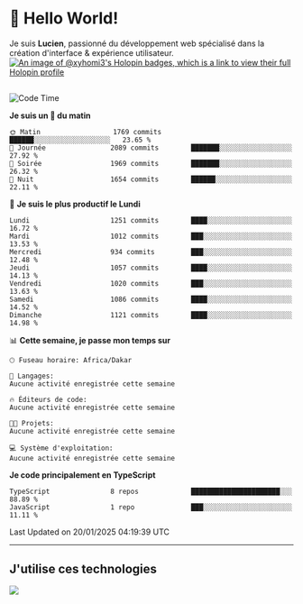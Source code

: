 # 👋 Hello World!

Je suis **Lucien**, passionné du développement web spécialisé dans la création d'interface & expérience utilisateur.
[![An image of @xyhomi3's Holopin badges, which is a link to view their full Holopin profile](https://holopin.me/xyhomi3)](https://holopin.io/@xyhomi3)

##

<!--START_SECTION:waka-->
![Code Time](http://img.shields.io/badge/Code%20Time-2%2C834%20hrs%2050%20mins-blue)

**Je suis un 🐤 du matin** 

```text
🌞 Matin                  1769 commits        ██████░░░░░░░░░░░░░░░░░░░   23.65 % 
🌆 Journée                2089 commits        ███████░░░░░░░░░░░░░░░░░░   27.92 % 
🌃 Soirée                 1969 commits        ███████░░░░░░░░░░░░░░░░░░   26.32 % 
🌙 Nuit                   1654 commits        ██████░░░░░░░░░░░░░░░░░░░   22.11 % 
```
📅 **Je suis le plus productif le Lundi** 

```text
Lundi                    1251 commits        ████░░░░░░░░░░░░░░░░░░░░░   16.72 % 
Mardi                    1012 commits        ███░░░░░░░░░░░░░░░░░░░░░░   13.53 % 
Mercredi                 934 commits         ███░░░░░░░░░░░░░░░░░░░░░░   12.48 % 
Jeudi                    1057 commits        ████░░░░░░░░░░░░░░░░░░░░░   14.13 % 
Vendredi                 1020 commits        ███░░░░░░░░░░░░░░░░░░░░░░   13.63 % 
Samedi                   1086 commits        ████░░░░░░░░░░░░░░░░░░░░░   14.52 % 
Dimanche                 1121 commits        ████░░░░░░░░░░░░░░░░░░░░░   14.98 % 
```


📊 **Cette semaine, je passe mon temps sur** 

```text
🕑︎ Fuseau horaire: Africa/Dakar

💬 Langages: 
Aucune activité enregistrée cette semaine

🔥 Éditeurs de code: 
Aucune activité enregistrée cette semaine

🐱‍💻 Projets: 
Aucune activité enregistrée cette semaine

💻 Système d'exploitation: 
Aucune activité enregistrée cette semaine
```

**Je code principalement en TypeScript** 

```text
TypeScript               8 repos             ██████████████████████░░░   88.89 % 
JavaScript               1 repo              ███░░░░░░░░░░░░░░░░░░░░░░   11.11 % 
```




 Last Updated on 20/01/2025 04:19:39 UTC
<!--END_SECTION:waka-->
---

## J'utilise ces technologies

<p align="left">
  <a href="https://skillicons.dev">
    <img src="https://skillicons.dev/icons?i=ts,js,md,scss,tailwind,react,docker,express,astro,vite,nextjs,vercel,figma,ableton" />
  </a>
</p>

